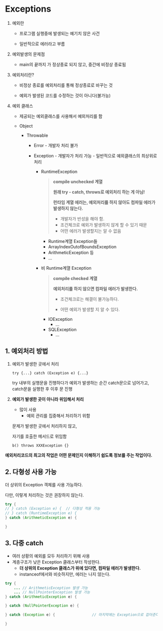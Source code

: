 # Exceptions

1. 예외란

   - 프로그램 실행중에 발생되는 예기치 않은 사건

   - 일반적으로 에러라고 부름

2. 예외발생의 문제점
   - main의 끝까지 가 정상종료 되지 않고, 중간에 비정상 종료됨

3. 예외처리란?

   - 비정상 종료를 예외처리를 통해 정상종료로 바꾸는 것

   - 예외가 발생된 코드를 수정하는 것이 아니다(불가능)

4. 예외 클래스

   - 제공되는 예외클래스를 사용해서 예외처리를 함

   - Object

     - Throwable

       - Error - 개발자 처리 불가

       - Exception - 개발자가 처리 가능 - 일반적으로 예외클래스의 최상위로 처리

         - RuntimeException

           > **compile unchecked 계열**
           >
           > **원래 try - catch, throws로 예외처리 하는 게 아님!**
           >
           > **런타임 계열 에러는, 예외처리를 하지 않아도 컴파일 에러가 발생하지 않는다.**
           >
           > - 개발자가 반성을 해야 함. 
           > - 조건체크로 예외가 발생하지 않게 할 수 있기 때문
           > - 어떤 에러가 발생할지는 알 수 없음

           - Runtime계열 Exception들
           - ArrayIndexOutofBoundsException
           - ArithmeticException 등
           - ...

         - 비 Runtime계열 Exception

           > **compile checked 계열**
           >
           > **예외처리를 하지 않으면 컴파일 에러가 발생한다.** 
           >
           > - 조건체크로는 해결이 불가능하다.
           >
           > - 어떤 예외가 발생할 지 알 수 있다.

           - IOException
             - ...
           - SQLException
             - ...

           



## 1. 예외처리 방법

1. 예외가 발생한 곳에서 처리

   `try {...} catch (Exception e) {...}`

   try 내부의 실행문을 진행하다가 예외가 발생하는 순간 catch문으로 넘어가고, catch문을 실행한 후 이후 문 진행



2. **예외가 발생한 곳이 아니라 위임해서 처리**

   - 많이 사용
     - 예외 관리를 집중해서 처리하기 위함

   문제가 발생한 곳에서 처리하지 않고,

   자기를 호출한 메서드로 위임함

   `b() throws XXXException {}`

**예외처리코드의 최고의 작업은 어떤 문제인지 이해하기 쉽도록 정보를 주는 작업이다.**



## 2. 다형성 사용 가능

더 상위의 Exception 객체를 사용 가능하다.

다만, 이렇게 처리하는 것은 권장하지 않는다.

```java
try {			
// } catch (Exception e) {	// 다형성 적용 가능
// } catch (RuntimeException e) {
} catch (ArithmeticException e) {
    
}
```



## 3. 다중 catch

- 여러 상황의 예외를 모두 처리하기 위해 사용
- 계층구조가 낮은 Exception 클래스부터 작성한다.
  - **더 상위의 Exception 클래스가 위에 있다면, 컴파일 에러가 발생한다.**
  - instanceof에서와 비슷하지만, 에러는 나지 않는다.

```java
try {
	... // ArithmeticException 발생 가능
    ... // NullPointerException 발생 가능
} catch (ArithmeticException e) {

} catch (NullPointerException e) {
    
} catch (Exception e) { 				// 마지막에는 Exception으로 잡아준다.
    
}
```



